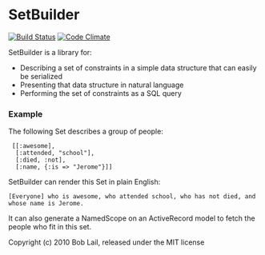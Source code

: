# SetBuilder

[![Build Status](https://travis-ci.org/boblail/set_builder.png?branch=master)](https://travis-ci.org/boblail/set_builder)
[![Code Climate](https://codeclimate.com/github/boblail/set_builder.png)](https://codeclimate.com/github/boblail/set_builder)

SetBuilder is a library for:

 * Describing a set of constraints in a simple data structure that can easily be serialized
 * Presenting that data structure in natural language
 * Performing the set of constraints as a SQL query



### Example

The following Set describes a group of people:

     [[:awesome],
      [:attended, "school"],
      [:died, :not],
      [:name, {:is => "Jerome"}]]

SetBuilder can render this Set in plain English:

    [Everyone] who is awesome, who attended school, who has not died, and whose name is Jerome.

It can also generate a NamedScope on an ActiveRecord model to fetch the people who fit in this set.



Copyright (c) 2010 Bob Lail, released under the MIT license
